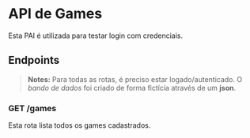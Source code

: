 # API de Games
Esta PAI é utilizada para testar login com credenciais.
## Endpoints
>**Notes:** Para todas as rotas, é preciso estar logado/autenticado. O *bando de dados* foi criado de forma fictícia através de um **json**.
### GET /games
Esta rota lista todos os games cadastrados.
